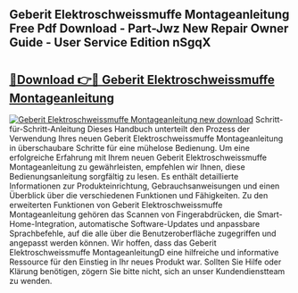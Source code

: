 ## Geberit Elektroschweissmuffe Montageanleitung Free Pdf Download - Part-Jwz New Repair Owner Guide - User Service Edition nSgqX

# <h2><a href="http://df7tq4.blite.top/?on=Geberit+Elektroschweissmuffe+Montageanleitung">🔗Download 👉🔴 Geberit Elektroschweissmuffe Montageanleitung</a></h2>

[![Geberit Elektroschweissmuffe Montageanleitung new download](https://i.imgur.com/lujVjoI.png)](http://df7tq4.blite.top/?on=Geberit+Elektroschweissmuffe+Montageanleitung)
Schritt-für-Schritt-Anleitung Dieses Handbuch unterteilt den Prozess der Verwendung Ihres neuen Geberit Elektroschweissmuffe Montageanleitung in überschaubare Schritte für eine mühelose Bedienung. Um eine erfolgreiche Erfahrung mit Ihrem neuen Geberit Elektroschweissmuffe Montageanleitung zu gewährleisten, empfehlen wir Ihnen, diese Bedienungsanleitung sorgfältig zu lesen. Es enthält detaillierte Informationen zur Produkteinrichtung, Gebrauchsanweisungen und einen Überblick über die verschiedenen Funktionen und Fähigkeiten. Zu den erweiterten Funktionen von Geberit Elektroschweissmuffe Montageanleitung gehören das Scannen von Fingerabdrücken, die Smart-Home-Integration, automatische Software-Updates und anpassbare Sprachbefehle, auf die alle über die Benutzeroberfläche zugegriffen und angepasst werden können. Wir hoffen, dass das Geberit Elektroschweissmuffe MontageanleitungD eine hilfreiche und informative Ressource für den Einstieg in Ihr neues Produkt war. Sollten Sie Hilfe oder Klärung benötigen, zögern Sie bitte nicht, sich an unser Kundendienstteam zu wenden.
